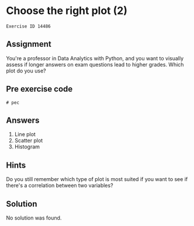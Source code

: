 
#  Choose the right plot (2)

```
Exercise ID 14486
```

##  Assignment 

You're a professor in Data Analytics with Python, and you want to visually assess if longer answers on exam questions lead to higher grades. Which plot do you use?

##  Pre exercise code 

```
# pec
```



##  Answers 
1. Line plot
1. Scatter plot
1. Histogram


##  Hints 

Do you still remember which type of plot is most suited if you want to see if there's a correlation between two variables?



##  Solution 

No solution was found.


